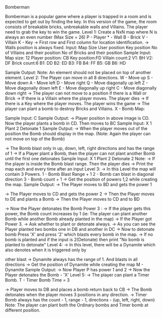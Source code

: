 Bomberman

Bomberman is a popular game where a player is trapped in a room and is expected to get out by finding the key. In this version of the game, the room consists of breakable bricks, unbreakable walls and Villains. The player need to grab the key to win the game.
Level 1:
Create a NxN map where N is always an even number (Max Size = 26)
P - Player * - Wall
B - Brick V - Villain K - Key
-> First row and First column for location identification. -> Walls position is always fixed.
Input:
Map Size
User position
Key position
No of Villains and their position No of Bricks and their position
Sample Input:
Map size: 12 Player position: CB Key position:FD Villain count:2
V1: BH
V2: DF
Brick count:6
B1: DD
B2: ED
B3: FB
B4: FF
B5: GB
B6: HD
  
 Sample Output:
Note: An element should not be placed on top of another element.
Level 2:
The Player can move in all 8 directions.
W - Move up
S - Move down
A - Move left
D - Move right
Q - Move diagonally up left
Z - Move diagonally down left E - Move diagonally up right
C - Move diagonally down right
-> The player can not move to a position if there is a Wall or Brick
-> If there is a Villain where the player moves. The player dies
-> If there is a Key where the player moves. The player wins the game
-> The player can plant a bomb to destroy Bricks and Villains. X - Bomb
Map:
   
  Sample Input:
C
Sample Output:
   -> Player position in above image is CD. Now the player plants a bomb in CD. Then moves to BC
Sample Input:
X
1 Plant
2 Detonate 1
Sample Output:
   -> When the player moves out of the position the Bomb should display in the map. (Note: Again the player can not move on top of the Bomb)

 -> The Bomb blast only in up, down, left, right directions and has the range of 1
-> If a Player plant a Bomb, then the player can not plant another Bomb until the first one detonates
Sample Input:
X
1 Plant
2 Detonate 2
  Note: -> If the player is inside the Bomb blast range. Then the player dies -> Print the map each and every time after an input
Level 3:
-> In this Level the map will contain 3 Powers. 1 - Bomb Blast Range + 1
2 - Bomb can blast in diagonal direction 3 - Bomb count + 1
-> Get the position of powers 1,2 while creating the map.
Sample Output:
   -> The Player moves to BD and gets the power 1

  -> The Player moves to CD and gets the power 2
-> Then the Player moves to DE and plants a Bomb
-> Then the Player moves to CD and to BD
  
  -> Now the Player detonates the Bomb
Power 3 :
-> If the player gets this power, the Bomb count increases by 1 (ie: The player can plant another Bomb while another Bomb already planted in the map)
-> If the Player got Power 3.
-> Ask whether to plant or detonate always.
-> As you can see the Player planted two bombs one in DB and another in DC
-> Now to detonate bomb Press 'X' and press '2' which blasts every bomb in the map.
-> If no bomb is planted and if the input is 2(Detonate) then print "No bomb is planted to detonate"
Level 4:
-> In this level, there will be a Dynamite which also denotes when it is triggered only by
    
 other blast
-> Dynamite always has the range of 1. And blasts in all directions -> Get the position of Dynamite while creating the map
M - Dynamite
Sample Output:
-> Now Player P has power 1 and 2
-> Now the Player detonates the Bomb - 'X'
Level 5:
-> The player can plant a Timer Bomb.
T - Timer Bomb Time = 3
    
 -> Player moves to DB and places a bomb return back to CB
-> The Bomb detonates when the player moves 3 positions in any direction.
-> Timer Bomb always has the count - 1, range - 1, directions - (up, left, right, down)
Note: The player can plant both the Ordinary bombs and Timer bomb at different position.
